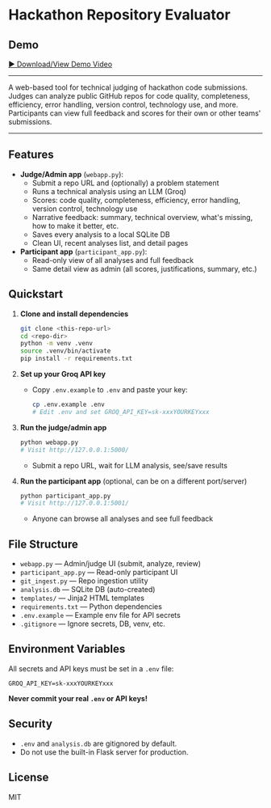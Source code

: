 # Hackathon Repository Evaluator

## Demo

[▶️ Download/View Demo Video](https://github.com/sidharthsajith/puch/blob/main/assets/Screen%20Recording%202025-07-11%20at%209.44.11%E2%80%AFAM.mov?raw=true)

---

A web-based tool for technical judging of hackathon code submissions. Judges can analyze public GitHub repos for code quality, completeness, efficiency, error handling, version control, technology use, and more. Participants can view full feedback and scores for their own or other teams' submissions.

---

## Features
- **Judge/Admin app** (`webapp.py`):
  - Submit a repo URL and (optionally) a problem statement
  - Runs a technical analysis using an LLM (Groq)
  - Scores: code quality, completeness, efficiency, error handling, version control, technology use
  - Narrative feedback: summary, technical overview, what's missing, how to make it better, etc.
  - Saves every analysis to a local SQLite DB
  - Clean UI, recent analyses list, and detail pages
- **Participant app** (`participant_app.py`):
  - Read-only view of all analyses and full feedback
  - Same detail view as admin (all scores, justifications, summary, etc.)

## Quickstart

1. **Clone and install dependencies**
   ```bash
   git clone <this-repo-url>
   cd <repo-dir>
   python -m venv .venv
   source .venv/bin/activate
   pip install -r requirements.txt
   ```

2. **Set up your Groq API key**
   - Copy `.env.example` to `.env` and paste your key:
     ```bash
     cp .env.example .env
     # Edit .env and set GROQ_API_KEY=sk-xxxYOURKEYxxx
     ```

3. **Run the judge/admin app**
   ```bash
   python webapp.py
   # Visit http://127.0.0.1:5000/
   ```
   - Submit a repo URL, wait for LLM analysis, see/save results

4. **Run the participant app** (optional, can be on a different port/server)
   ```bash
   python participant_app.py
   # Visit http://127.0.0.1:5001/
   ```
   - Anyone can browse all analyses and see full feedback

## File Structure

- `webapp.py` — Admin/judge UI (submit, analyze, review)
- `participant_app.py` — Read-only participant UI
- `git_ingest.py` — Repo ingestion utility
- `analysis.db` — SQLite DB (auto-created)
- `templates/` — Jinja2 HTML templates
- `requirements.txt` — Python dependencies
- `.env.example` — Example env file for API secrets
- `.gitignore` — Ignore secrets, DB, venv, etc.

## Environment Variables

All secrets and API keys must be set in a `.env` file:

```
GROQ_API_KEY=sk-xxxYOURKEYxxx
```

**Never commit your real `.env` or API keys!**

## Security
- `.env` and `analysis.db` are gitignored by default.
- Do not use the built-in Flask server for production.

## License
MIT
